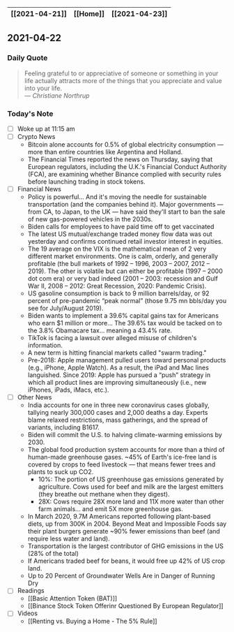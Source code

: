 | [[2021-04-21]] | [[Home]] | [[2021-04-23]] |
| :------------: | :------: | :------------: |

## 2021-04-22 

### Daily Quote
> Feeling grateful to or appreciative of someone or something in your life actually attracts more of the things that you appreciate and value into your life.  
> &mdash; <cite>Christiane Northrup</cite>

### Today's Note
- [ ] Woke up at 11:15 am
- [ ] Crypto News
	- Bitcoin alone accounts for 0.5% of global electricity consumption — more than entire countries like Argentina and Holland.
	- The Financial Times reported the news on Thursday, saying that European regulators, including the U.K.'s Financial Conduct Authority (FCA), are examining whether Binance complied with security rules before launching trading in stock tokens.
- [ ] Financial News
	- Policy is powerful... And it's moving the needle for sustainable transportation (and the companies behind it). Major governments — from CA, to Japan, to the UK — have said they'll start to ban the sale of new gas-powered vehicles in the 2030s.
	- Biden calls for employees to have paid time off to get vaccinated
	- The latest US mutual/exchange traded money flow data was out yesterday and confirms continued retail investor interest in equities.
	- The 19 average on the VIX is the mathematical mean of 2 very different market environments. One is calm, orderly, and generally profitable (the bull markets of 1992 – 1996, 2003 – 2007, 2012 – 2019). The other is volatile but can either be profitable (1997 – 2000 dot com era) or very bad indeed (2001 – 2003: recession and Gulf War II, 2008 – 2012: Great Recession, 2020: Pandemic Crisis).
	- US gasoline consumption is back to 9 million barrels/day, or 92 percent of pre-pandemic “peak normal” (those 9.75 mn bbls/day you see for July/August 2019).
	- Biden wants to implement a 39.6% capital gains tax for Americans who earn $1 million or more... The 39.6% tax would be tacked on to the 3.8% Obamacare tax... meaning a 43.4% rate.
	- TikTok is facing a lawsuit over alleged misuse of children's information.
	- A new term is hitting financial markets called "swarm trading."
	- Pre-2018: Apple management pulled users toward personal products (e.g., iPhone, Apple Watch). As a result, the iPad and Mac lines languished. Since 2019: Apple has pursued a “push” strategy in which all product lines are improving simultaneously (i.e., new iPhones, iPads, iMacs, etc.).
- [ ] Other News
	- India accounts for one in three new coronavirus cases globally, tallying nearly 300,000 cases and 2,000 deaths a day. Experts blame relaxed restrictions, mass gatherings, and the spread of variants, including B1617.
	- Biden will commit the U.S. to halving climate-warming emissions by 2030.
	- The global food production system accounts for more than a third of human-made greenhouse gases. ~45% of Earth's ice-free land is covered by crops to feed livestock — that means fewer trees and plants to suck up CO2.
		- 10%: The portion of US greenhouse gas emissions generated by agriculture. Cows used for beef and milk are the largest emitters (they breathe out methane when they digest).
		- 28X: Cows require 28X more land and 11X more water than other farm animals... and emit 5X more greenhouse gas.
	- In March 2020, 9.7M Americans reported following plant-based diets, up from 300K in 2004. Beyond Meat and Impossible Foods say their plant burgers generate ~90% fewer emissions than beef (and require less water and land).
	- Transportation is the largest contributor of GHG emissions in the US (28% of the total)
	- If Americans traded beef for beans, it would free up 42% of US crop land.
	- Up to 20 Percent of Groundwater Wells Are in Danger of Running Dry
- [ ] Readings
	- [[Basic Attention Token (BAT)]]
	- [[Binance Stock Token Offerinr Questioned By European Regulator]]
- [ ] Videos
	- [[Renting vs. Buying a Home - The 5% Rule]]